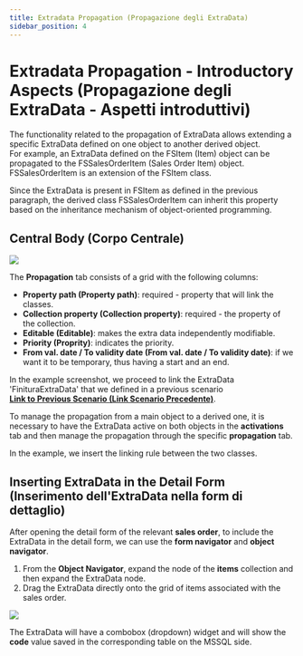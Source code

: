 ```yaml
---
title: Extradata Propagation (Propagazione degli ExtraData)
sidebar_position: 4
---
```


# Extradata Propagation - Introductory Aspects (Propagazione degli ExtraData - Aspetti introduttivi)

The functionality related to the propagation of ExtraData allows extending a specific ExtraData defined on one object to another derived object.  
For example, an ExtraData defined on the FSItem (Item) object can be propagated to the FSSalesOrderItem (Sales Order Item) object.  
FSSalesOrderItem is an extension of the FSItem class.  

Since the ExtraData is present in FSItem as defined in the previous paragraph, the derived class FSSalesOrderItem can inherit this property based on the inheritance mechanism of object-oriented programming.   


## Central Body (Corpo Centrale)

![](/img/en-US/extradata/20250317090341.png)

The **Propagation** tab consists of a grid with the following columns:  
* **Property path (Property path)**: required - property that will link the classes.  
* **Collection property (Collection property)**: required - the property of the collection.  
* **Editable (Editable)**: makes the extra data independently modifiable.  
* **Priority (Proprity)**: indicates the priority. 
* **From val. date / To validity date (From val. date / To validity date)**: if we want it to be temporary, thus having a start and an end.  

In the example screenshot, we proceed to link the ExtraData 'FinituraExtraData' that we defined in a previous scenario  
[**Link to Previous Scenario (Link Scenario Precedente)**](docs/configurations/utility/extra-data/extradata/new-extradata-datasource).  

To manage the propagation from a main object to a derived one, it is necessary to have the ExtraData active on both objects in the **activations** tab and then manage the propagation through the specific **propagation** tab.

In the example, we insert the linking rule between the two classes.  

## Inserting ExtraData in the Detail Form (Inserimento dell'ExtraData nella form di dettaglio)

After opening the detail form of the relevant **sales order**, to include the ExtraData in the detail form, we can use the **form navigator** and **object navigator**.  
1. From the **Object Navigator**, expand the node of the **items** collection and then expand the ExtraData node.  
2. Drag the ExtraData directly onto the grid of items associated with the sales order.   

![](/img/en-US/extradata/20250317101524.png)

The ExtraData will have a combobox (dropdown) widget and will show the **code** value saved in the corresponding table on the MSSQL side.